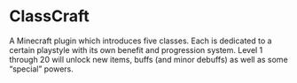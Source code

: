 # ClassCraft

A Minecraft plugin which introduces five classes. Each is dedicated to a certain playstyle with
its own benefit and progression system. Level 1 through 20 will unlock new items, buffs (and
minor debuffs) as well as some “special” powers.
